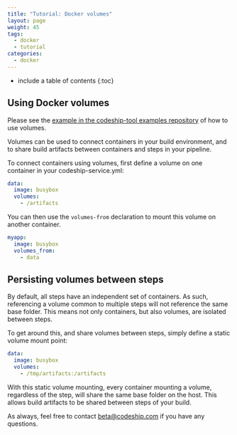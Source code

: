 ```yaml
---
title: "Tutorial: Docker volumes"
layout: page
weight: 45
tags:
  - docker
  - tutorial
categories:
  - docker
---
```


* include a table of contents
{:toc}

## Using Docker volumes

Please see the [example in the codeship-tool examples repository](https://github.com/codeship/codeship-tool-examples/tree/master/7.volumes) of how to use volumes.

Volumes can be used to connect containers in your build environment, and to share build artifacts between containers and steps in your pipeline.

To connect containers using volumes, first define a volume on one container in your codeship-service.yml:

```yaml
data:
  image: busybox
  volumes:
    - /artifacts
```

You can then use the `volumes-from` declaration to mount this volume on another container.

```yaml
myapp:
  image: busybox
  volumes_from:
    - data

```

## Persisting volumes between steps

By default, all steps have an independent set of containers. As such, referencing a volume common to multiple steps will not reference the same base folder. This means not only containers, but also volumes, are isolated between steps. 

To get around this, and share volumes between steps, simply define a static volume mount point:

```yaml
data:
  image: busybox
  volumes:
    - /tmp/artifacts:/artifacts
```

With this static volume mounting, every container mounting a volume, regardless of the step, will share the same base folder on the host. This allows build artifacts to be shared between steps of your build.

As always, feel free to contact [beta@codeship.com](mailto:beta@codeship.com) if you have any questions.
